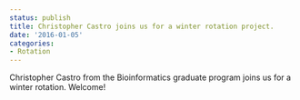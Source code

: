 ```yaml
---
status: publish
title: Christopher Castro joins us for a winter rotation project.
date: '2016-01-05'
categories:
- Rotation
---
```


Christopher Castro from the Bioinformatics graduate program joins us for a winter rotation. Welcome!

